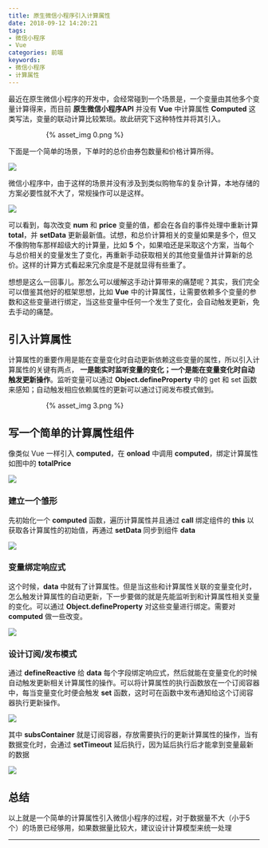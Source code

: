 ```yaml
---
title: 原生微信小程序引入计算属性
date: 2018-09-12 14:20:21
tags: 
- 微信小程序
- Vue
categories: 前端
keywords: 
- 微信小程序
- 计算属性
---
```


最近在原生微信小程序的开发中，会经常碰到一个场景是，一个变量由其他多个变量计算得来，而目前 __原生微信小程序API__ 并没有 __Vue__ 中计算属性 __Computed__ 这类写法，变量的联动计算比较繁琐。故此研究下这种特性并将其引入。

<div style="max-width:70%;margin:auto">{% asset_img 0.png %}</div>

<!-- more -->

下面是一个简单的场景，下单时的总价由券包数量和价格计算所得。

![](1.png)

微信小程序中，由于这样的场景并没有涉及到类似购物车的复杂计算，本地存储的方案必要性就不大了，常规操作可以是这样。

![](2.png)

可以看到，每次改变 __num__ 和 __price__ 变量的值，都会在各自的事件处理中重新计算 __total__，并 __setData__ 更新最新值。试想，和总价计算相关的变量如果是多个，但又不像购物车那样超级大的计算量，比如 __5__ 个，如果咱还是采取这个方案，当每个与总价相关的变量发生了变化，再重新手动获取相关的其他变量值并计算新的总价。这样的计算方式看起来冗余度是不是就显得有些重了。

想想是这么一回事儿。那怎么可以缓解这手动计算带来的痛楚呢？其实，我们完全可以借鉴其他好的框架思想，比如 __Vue__ 中的计算属性，让需要依赖多个变量的参数和这些变量进行绑定，当这些变量中任何一个发生了变化，会自动触发更新，免去手动的痛楚。

## 引入计算属性

计算属性的重要作用是能在变量变化时自动更新依赖这些变量的属性，所以引入计算属性的关键有两点， __一是能实时监听变量的变化；一个是能在变量变化时自动触发更新操作__。监听变量可以通过 __Object.defineProperty__ 中的 get 和 set 函数来感知；自动触发相应依赖属性的更新可以通过订阅发布模式做到。

<div style="max-width:70%;margin:auto">{% asset_img 3.png %}</div>

## 写一个简单的计算属性组件

像类似 Vue 一样引入 __computed__，在 __onload__ 中调用 __computed__，绑定计算属性如图中的 __totalPrice__

![](4.png)

### 建立一个雏形

先初始化一个 __computed__ 函数，遍历计算属性并且通过 __call__ 绑定组件的 __this__ 以获取各计算属性的初始值，再通过 __setData__ 同步到组件 __data__

![](5.png)

### 变量绑定响应式

这个时候，__data__ 中就有了计算属性。但是当这些和计算属性关联的变量变化时，怎么触发计算属性的自动更新，下一步要做的就是先能监听到和计算属性相关变量的变化。可以通过 __Object.defineProperty__ 对这些变量进行绑定。需要对 __computed__ 做一些改变。

![](6.png)

### 设计订阅/发布模式

通过 __defineReactive__ 给 __data__ 每个字段绑定响应式，然后就能在变量变化的时候自动触发更新相关计算属性的操作。可以将计算属性的执行函数放在一个订阅容器中，每当变量变化时便会触发 __set__ 函数，这时可在函数中发布通知给这个订阅容器执行更新操作。

![](7.png)

其中 __subsContainer__ 就是订阅容器，存放需要执行的更新计算属性的操作，当有数据变化时，会通过 __setTimeout__ 延后执行，因为延后执行后才能拿到变量最新的数据

![](8.png)

## 总结

以上就是一个简单的计算属性引入微信小程序的过程，对于数据量不大（小于5个）的场景已经够用，如果数据量比较大，建议设计计算模型来统一处理

------